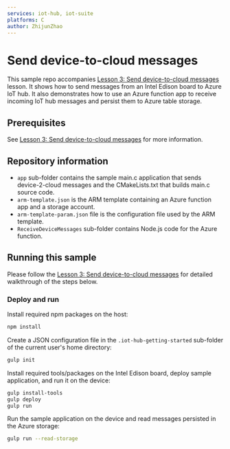 ```yaml
---
services: iot-hub, iot-suite
platforms: C
author: ZhijunZhao
---
```


# Send device-to-cloud messages
This sample repo accompanies [Lesson 3: Send device-to-cloud messages]() lesson. It shows how to send messages from an Intel Edison board to Azure IoT hub. It also demonstrates how to use an Azure function app to receive incoming IoT hub messages and persist them to Azure table storage.

## Prerequisites
See [Lesson 3: Send device-to-cloud messages]() for more information.

## Repository information
- `app` sub-folder contains the sample main.c application that sends device-2-cloud messages and the CMakeLists.txt that builds main.c source code.
- `arm-template.json` is the ARM template containing an Azure function app and a storage account.
- `arm-template-param.json` file is the configuration file used by the ARM template.
- `ReceiveDeviceMessages` sub-folder contains Node.js code for the Azure function.

## Running this sample
Please follow the [Lesson 3: Send device-to-cloud messages]() for detailed walkthrough of the steps below.

### Deploy and run

Install required npm packages on the host:
```bash
npm install
```
Create a JSON configuration file in the `.iot-hub-getting-started` sub-folder of the current user's home directory:
```bash
gulp init
```

Install required tools/packages on the Intel Edison board, deploy sample application, and run it on the device:
```bash
gulp install-tools
gulp deploy
gulp run
```

Run the sample application on the device and read messages persisted in the Azure storage:
```bash
gulp run --read-storage
```
